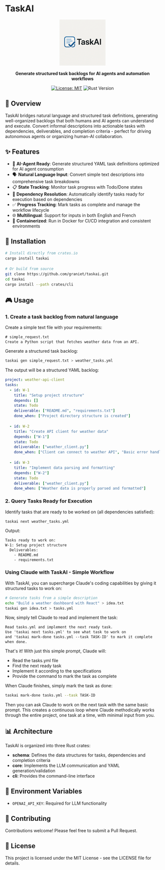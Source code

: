 # TaskAI

<div align="center">

<img src="docs/logo.png" alt="TaskAI Logo" width="150px" />

**Generate structured task backlogs for AI agents and automation workflows**

[![License: MIT](https://img.shields.io/badge/License-MIT-blue.svg)](LICENSE)
![Rust Version](https://img.shields.io/badge/rust-1.77%2B-orange.svg)

</div>

## 📖 Overview

TaskAI bridges natural language and structured task definitions, generating well-organized backlogs that both humans and AI agents can understand and execute. Convert informal descriptions into actionable tasks with dependencies, deliverables, and completion criteria - perfect for driving autonomous agents or organizing human-AI collaboration.

## ✨ Features

- 🤖 **AI-Agent Ready**: Generate structured YAML task definitions optimized for AI agent consumption
- 🗣️ **Natural Language Input**: Convert simple text descriptions into comprehensive task breakdowns
- 📋 **State Tracking**: Monitor task progress with Todo/Done states
- 🔄 **Dependency Resolution**: Automatically identify tasks ready for execution based on dependencies
- ✅ **Progress Tracking**: Mark tasks as complete and manage the workflow lifecycle
- 🌐 **Multilingual**: Support for inputs in both English and French
- 🐳 **Containerized**: Run in Docker for CI/CD integration and consistent environments

## 🚀 Installation

```bash
# Install directly from crates.io
cargo install taskai

# Or build from source
git clone https://github.com/graniet/taskai.git
cd taskai
cargo install --path crates/cli
```

## 🎮 Usage

### 1. Create a task backlog from natural language

Create a simple text file with your requirements:

```
# simple_request.txt
Create a Python script that fetches weather data from an API.
```

Generate a structured task backlog:

```bash
taskai gen simple_request.txt > weather_tasks.yml
```

The output will be a structured YAML backlog:

```yaml
project: weather-api-client
tasks:
  - id: W-1
    title: "Setup project structure"
    depends: []
    state: Todo
    deliverable: ["README.md", "requirements.txt"]
    done_when: ["Project directory structure is created"]
  
  - id: W-2
    title: "Create API client for weather data"
    depends: ["W-1"]
    state: Todo
    deliverable: ["weather_client.py"]
    done_when: ["Client can connect to weather API", "Basic error handling implemented"]
  
  - id: W-3
    title: "Implement data parsing and formatting"
    depends: ["W-2"]
    state: Todo
    deliverable: ["weather_client.py"]
    done_when: ["Weather data is properly parsed and formatted"]
```

### 2. Query Tasks Ready for Execution

Identify tasks that are ready to be worked on (all dependencies satisfied):

```bash
taskai next weather_tasks.yml
```

Output:
```
Tasks ready to work on:
W-1: Setup project structure
  Deliverables:
    - README.md
    - requirements.txt
```

### Using Claude with TaskAI - Simple Workflow

With TaskAI, you can supercharge Claude's coding capabilities by giving it structured tasks to work on:

```bash
# Generate tasks from a simple description
echo "Build a weather dashboard with React" > idea.txt
taskai gen idea.txt > tasks.yml
```

Now, simply tell Claude to read and implement the task:

```
Read tasks.yml and implement the next ready task. 
Use 'taskai next tasks.yml' to see what task to work on 
and 'taskai mark-done tasks.yml --task TASK-ID' to mark it complete when done.
```

That's it! With just this simple prompt, Claude will:
- Read the tasks.yml file
- Find the next ready task 
- Implement it according to the specifications
- Provide the command to mark the task as complete

When Claude finishes, simply mark the task as done:

```bash
taskai mark-done tasks.yml --task TASK-ID
```

Then you can ask Claude to work on the next task with the same basic prompt. This creates a continuous loop where Claude methodically works through the entire project, one task at a time, with minimal input from you.


## 📊 Architecture

TaskAI is organized into three Rust crates:

- **schema**: Defines the data structures for tasks, dependencies and completion criteria
- **core**: Implements the LLM communication and YAML generation/validation
- **cli**: Provides the command-line interface

## 🧪 Environment Variables

- `OPENAI_API_KEY`: Required for LLM functionality

## 🤝 Contributing

Contributions welcome! Please feel free to submit a Pull Request.

## 📜 License

This project is licensed under the MIT License - see the LICENSE file for details.